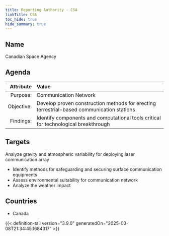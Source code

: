 ```yaml
---
title: Reporting Authority - CSA
linkTitle: CSA
toc_hide: true
hide_summary: true
---
```

<!-- This is generated by the MarsSim HelpGenertor, do not edit. -->

## Name
Canadian Space Agency

## Agenda

| Attribute      | Value |
|--------:|:------|
|Purpose:|Communication Network|
|Objective:|Develop proven construction methods for erecting terrestrial-based communication stations|
|Findings:|Identify components and computational tools critical for technological breakthrough|

## Targets

Analyze gravity and atmospheric variability for deploying laser communication array

* Identify methods for safeguarding and securing surface communication equipments
* Assess environmental suitability for communication network
* Analyze the weather impact

## Countries

* Canada


{{< definition-tail version="3.9.0" generatedOn="2025-03-08T21:34:45.1684317" >}}

